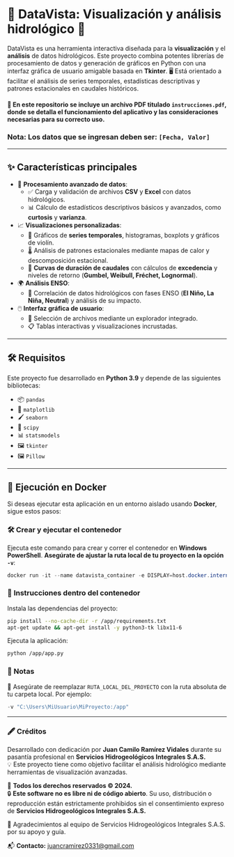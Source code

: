 # 🌊 **DataVista: Visualización y análisis hidrológico** 🌟

DataVista es una herramienta interactiva diseñada para la **visualización** y el **análisis** de datos hidrológicos. Este proyecto combina potentes librerías de procesamiento de datos y generación de gráficos en Python con una interfaz gráfica de usuario amigable basada en **Tkinter**. 🖥️ Está orientado a facilitar el análisis de series temporales, estadísticas descriptivas y patrones estacionales en caudales históricos.

####  📄 En este repositorio se incluye un archivo PDF titulado **`instrucciones.pdf`**, donde se detalla el funcionamiento del aplicativo y las consideraciones necesarias para su correcto uso.

### Nota: Los datos que se ingresan deben ser: `[Fecha, Valor]`


---

## ✨ **Características principales**
- 🧮 **Procesamiento avanzado de datos**:
  - ✅ Carga y validación de archivos **CSV** y **Excel** con datos hidrológicos.
  - 📊 Cálculo de estadísticos descriptivos básicos y avanzados, como **curtosis** y **varianza**.
- 📈 **Visualizaciones personalizadas**:
  - 📅 Gráficos de **series temporales**, histogramas, boxplots y gráficos de violín.
  - 🌡️ Análisis de patrones estacionales mediante mapas de calor y descomposición estacional.
  - 🌊 **Curvas de duración de caudales** con cálculos de **excedencia** y niveles de retorno (**Gumbel, Weibull, Fréchet, Lognormal**).
- 🌍 **Análisis ENSO**:
  - 🔄 Correlación de datos hidrológicos con fases ENSO (**El Niño, La Niña, Neutral**) y análisis de su impacto.
- 🖱️ **Interfaz gráfica de usuario**:
  - 📂 Selección de archivos mediante un explorador integrado.
  - 📋 Tablas interactivas y visualizaciones incrustadas.

---

## 🛠️ **Requisitos**
Este proyecto fue desarrollado en **Python 3.9** y depende de las siguientes bibliotecas:

- 📦 `pandas`
- 🎨 `matplotlib`
- 🖌️ `seaborn`
- 📐 `scipy`
- 📊 `statsmodels`
- 🖼️ `tkinter`
- 🖼️ `Pillow`

---

## 🐳 **Ejecución en Docker**

Si deseas ejecutar esta aplicación en un entorno aislado usando **Docker**, sigue estos pasos:

### 🛠️ **Crear y ejecutar el contenedor**
Ejecuta este comando para crear y correr el contenedor en **Windows PowerShell**. **Asegúrate de ajustar la ruta local de tu proyecto en la opción `-v`**:

```powershell
docker run -it --name datavista_container -e DISPLAY=host.docker.internal:0 -v "RUTA_LOCAL_DEL_PROYECTO:/app" -v /tmp/.X11-unix:/tmp/.X11-unix -p 8000:8000 python:3.11-slim /bin/bash
```

### 🚀 **Instrucciones dentro del contenedor**
Instala las dependencias del proyecto:

```bash
pip install --no-cache-dir -r /app/requirements.txt
apt-get update && apt-get install -y python3-tk libx11-6

```
Ejecuta la aplicación:

```bash
python /app/app.py
```
### 🔎 Notas
📂 Asegúrate de reemplazar `RUTA_LOCAL_DEL_PROYECTO` con la ruta absoluta de tu carpeta local.
Por ejemplo:
```powershell
-v "C:\Users\MiUsuario\MiProyecto:/app"
```

---

### 🖋️ **Créditos**

Desarrollado con dedicación por **Juan Camilo Ramírez Vidales** durante su pasantía profesional en **Servicios Hidrogeológicos Integrales S.A.S.**  
💡 Este proyecto tiene como objetivo facilitar el análisis hidrológico mediante herramientas de visualización avanzadas.  

📅 **Todos los derechos reservados © 2024.**  
🔒 **Este software no es libre ni de código abierto**. Su uso, distribución o reproducción están estrictamente prohibidos sin el consentimiento expreso de **Servicios Hidrogeológicos Integrales S.A.S.**  

🙌 Agradecimientos al equipo de Servicios Hidrogeológicos Integrales S.A.S. por su apoyo y guía.  

📬 **Contacto:** [juancramirez0331@gmail.com](mailto:juancramirez0331@gmail.com)  